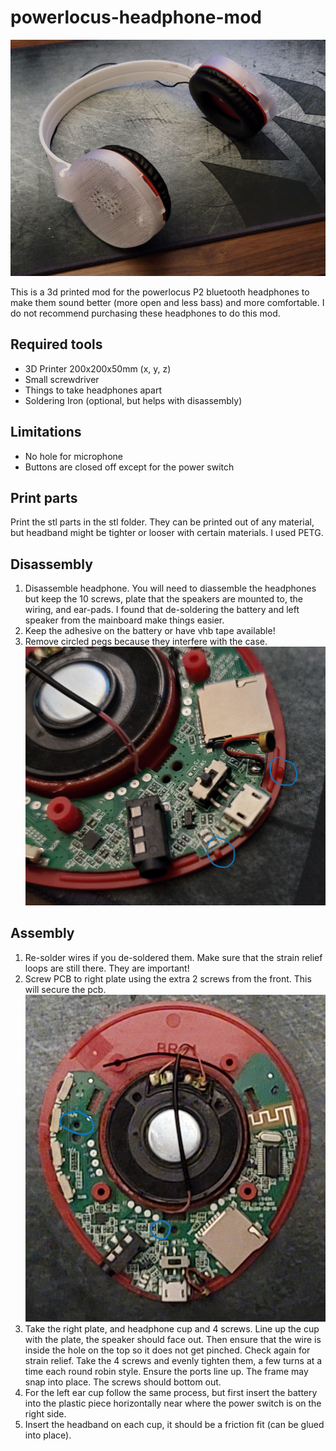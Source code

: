 # powerlocus-headphone-mod

![Finished product|400](images/finished_product.jpg)

This is a 3d printed mod for the powerlocus P2 bluetooth headphones to make them sound better (more open and less bass) and more comfortable. I do not recommend purchasing these headphones to do this mod.

## Required tools
- 3D Printer 200x200x50mm (x, y, z)
- Small screwdriver
- Things to take headphones apart
- Soldering Iron (optional, but helps with disassembly)

## Limitations
- No hole for microphone
- Buttons are closed off except for the power switch

## Print parts
Print the stl parts in the stl folder. They can be printed out of any material, but headband might be tighter or looser with certain materials. I used PETG.

## Disassembly
1. Disassemble headphone. You will need to diassemble the headphones but keep the 10 screws, plate that the speakers are mounted to, the wiring, and ear-pads.  I found that de-soldering the battery and left speaker from the mainboard make things easier.
2. Keep the adhesive on the battery or have vhb tape available!
3. Remove circled pegs because they interfere with the case.
![Pegs to remove|400](images/pegs_to_remove.jpg)

## Assembly
1. Re-solder wires if you de-soldered them. Make sure that the strain relief loops are still there. They are important!
2. Screw PCB to right plate using the extra 2 screws from the front. This will secure the pcb.
 ![screw holes|400](images/screw_holes.jpg)
3. Take the right plate, and headphone cup and 4 screws. Line up the cup with the plate, the speaker should face out. Then ensure that the wire is inside the hole on the top so it does not get pinched. Check again for strain relief. Take the 4 screws and evenly tighten them, a few turns at a time each round robin style. Ensure the ports line up. The frame may snap into place. The screws should bottom out.
4. For the left ear cup follow the same process, but first insert the battery into the plastic piece horizontally near where the power switch is on the right side.
5. Insert the headband on each cup, it should be a friction fit (can be glued into place).